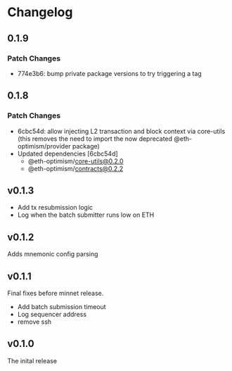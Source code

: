 # Changelog

## 0.1.9

### Patch Changes

- 774e3b6: bump private package versions to try triggering a tag

## 0.1.8

### Patch Changes

- 6cbc54d: allow injecting L2 transaction and block context via core-utils (this removes the need to import the now deprecated @eth-optimism/provider package)
- Updated dependencies [6cbc54d]
  - @eth-optimism/core-utils@0.2.0
  - @eth-optimism/contracts@0.2.2

## v0.1.3

- Add tx resubmission logic
- Log when the batch submitter runs low on ETH

## v0.1.2

Adds mnemonic config parsing

## v0.1.1

Final fixes before minnet release.

- Add batch submission timeout
- Log sequencer address
- remove ssh

## v0.1.0

The inital release
